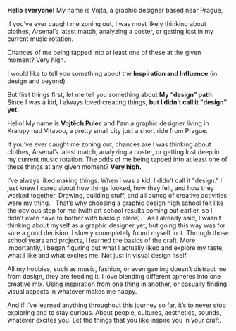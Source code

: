 **Hello everyone!**
My name is Vojta,
a graphic designer based near Prague,

if you’ve ever caught me zoning out, I was most likely thinking about clothes, Arsenal’s latest match, analyzing a poster, or getting lost in my current music rotation.

Chances of me being tapped into at least one of these at the given moment? Very high.

I would like to tell you something about the **Inspiration and Influence** (in design and beyond)  

But first things first, let me tell you something about **My “design” path:**
Since I was a kid, I always loved creating things,
**but I didn’t call it "design" yet.**


  

Hello! My name is **Vojtěch Pulec** and I'am a graphic designer living in Kralupy nad Vltavou, a pretty small city just a short ride from Prague.

If you’ve ever caught me zoning out, chances are I was thinking about clothes, Arsenal’s latest match, analyzing a poster, or getting lost deep in my current music rotation. The odds of me being tapped into at least one of these things at any given moment? **Very high.**

I’ve always liked making things. When I was a kid, I didn’t call it "design." I just knew I cared about how things looked, how they felt, and how they worked together. Drawing, building stuff, and all buncg of creative activities were my thing.   That’s why choosing a graphic design high school felt like the obvious step for me (with art school results coming out earlier, so I didn’t even have to bother with backup plans).  
As I already said, I wasn’t thinking about myself as a graphic designer yet, but going this way was for sure a good decision. I slowly coompletely found myself in it. Through those school years and projects, I learned the basics of the craft. More importantly, I began figuring out what I actually liked and explore my taste, what I like and what excites me. Not just in visual design itself. 

All my hobbies, such as music, fashion, or even gaming doesn’t distract me from design, they are feeding it. I love blending different spheres into one creative mix. Using inspiration from one thing in another, or casually finding visual aspects in whatever makes me happy.  

And if I’ve learned anything throughout this journey so far, it’s to never stop exploring and to stay curious. About people, cultures, aesthetics, sounds, whatever excites you. Let the things that you like inspire you in your craft. 

